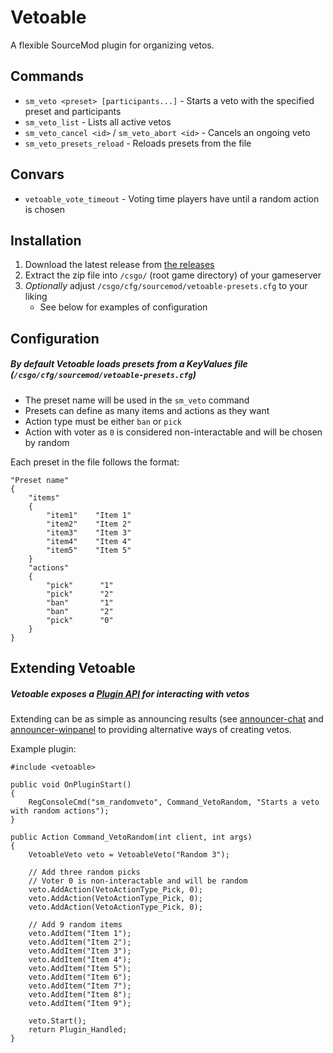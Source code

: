 # Vetoable

A flexible SourceMod plugin for organizing vetos.

## Commands

- `sm_veto <preset> [participants...]` - Starts a veto with the specified preset and participants
- `sm_veto_list` - Lists all active vetos
- `sm_veto_cancel <id>` / `sm_veto_abort <id>` - Cancels an ongoing veto
- `sm_veto_presets_reload` - Reloads presets from the file

## Convars

- `vetoable_vote_timeout` - Voting time players have until a random action is chosen

## Installation

1. Download the latest release from [the releases](https://github.com/Sikarii/vetoable/releases)
2. Extract the zip file into `/csgo/` (root game directory) of your gameserver
3. _Optionally_ adjust `/csgo/cfg/sourcemod/vetoable-presets.cfg` to your liking
   - See below for examples of configuration

## Configuration

##### By default Vetoable loads presets from a KeyValues file (`/csgo/cfg/sourcemod/vetoable-presets.cfg`)

- The preset name will be used in the `sm_veto` command
- Presets can define as many items and actions as they want
- Action type must be either `ban` or `pick`
- Action with voter as `0` is considered non-interactable and will be chosen by random

Each preset in the file follows the format:

```
"Preset name"
{
    "items"
    {
        "item1"    "Item 1"
        "item2"    "Item 2"
        "item3"    "Item 3"
        "item4"    "Item 4"
        "item5"    "Item 5"
    }
    "actions"
    {
        "pick"      "1"
        "pick"      "2"
        "ban"       "1"
        "ban"       "2"
        "pick"      "0"
    }
}
```

## Extending Vetoable

##### Vetoable exposes a [Plugin API](/addons/sourcemod/scripting/include/vetoable.inc) for interacting with vetos

Extending can be as simple as announcing results (see [announcer-chat](/addons/sourcemod/scripting/vetoable-announcer-chat.sp) and [announcer-winpanel](/addons/sourcemod/scripting/vetoable-announcer-chat.sp) to providing alternative ways of creating vetos.

Example plugin:

```sourcepawn
#include <vetoable>

public void OnPluginStart()
{
    RegConsoleCmd("sm_randomveto", Command_VetoRandom, "Starts a veto with random actions");
}

public Action Command_VetoRandom(int client, int args)
{
    VetoableVeto veto = VetoableVeto("Random 3");

    // Add three random picks
    // Voter 0 is non-interactable and will be random
    veto.AddAction(VetoActionType_Pick, 0);
    veto.AddAction(VetoActionType_Pick, 0);
    veto.AddAction(VetoActionType_Pick, 0);

    // Add 9 random items
    veto.AddItem("Item 1");
    veto.AddItem("Item 2");
    veto.AddItem("Item 3");
    veto.AddItem("Item 4");
    veto.AddItem("Item 5");
    veto.AddItem("Item 6");
    veto.AddItem("Item 7");
    veto.AddItem("Item 8");
    veto.AddItem("Item 9");

    veto.Start();
    return Plugin_Handled;
}
```

